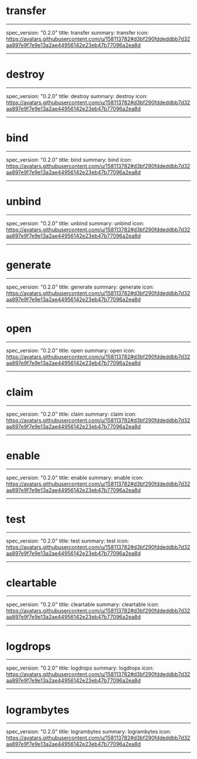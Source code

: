 <h1 class="contract">transfer</h1>

---

spec_version: "0.2.0"
title: transfer
summary: transfer
icon: https://avatars.githubusercontent.com/u/158113782#d3bf290fddeddbb7d32aa897e9f7e9e13a2ae44956142e23eb47b77096a2ea8d

---

<h1 class="contract">destroy</h1>

---

spec_version: "0.2.0"
title: destroy
summary: destroy
icon: https://avatars.githubusercontent.com/u/158113782#d3bf290fddeddbb7d32aa897e9f7e9e13a2ae44956142e23eb47b77096a2ea8d

---

<h1 class="contract">bind</h1>

---

spec_version: "0.2.0"
title: bind
summary: bind
icon: https://avatars.githubusercontent.com/u/158113782#d3bf290fddeddbb7d32aa897e9f7e9e13a2ae44956142e23eb47b77096a2ea8d

---

<h1 class="contract">unbind</h1>

---

spec_version: "0.2.0"
title: unbind
summary: unbind
icon: https://avatars.githubusercontent.com/u/158113782#d3bf290fddeddbb7d32aa897e9f7e9e13a2ae44956142e23eb47b77096a2ea8d

---

<h1 class="contract">generate</h1>

---

spec_version: "0.2.0"
title: generate
summary: generate
icon: https://avatars.githubusercontent.com/u/158113782#d3bf290fddeddbb7d32aa897e9f7e9e13a2ae44956142e23eb47b77096a2ea8d

---

<h1 class="contract">open</h1>

---

spec_version: "0.2.0"
title: open
summary: open
icon: https://avatars.githubusercontent.com/u/158113782#d3bf290fddeddbb7d32aa897e9f7e9e13a2ae44956142e23eb47b77096a2ea8d

---

<h1 class="contract">claim</h1>

---

spec_version: "0.2.0"
title: claim
summary: claim
icon: https://avatars.githubusercontent.com/u/158113782#d3bf290fddeddbb7d32aa897e9f7e9e13a2ae44956142e23eb47b77096a2ea8d

---

<h1 class="contract">enable</h1>

---

spec_version: "0.2.0"
title: enable
summary: enable
icon: https://avatars.githubusercontent.com/u/158113782#d3bf290fddeddbb7d32aa897e9f7e9e13a2ae44956142e23eb47b77096a2ea8d

---

<h1 class="contract">test</h1>

---

spec_version: "0.2.0"
title: test
summary: test
icon: https://avatars.githubusercontent.com/u/158113782#d3bf290fddeddbb7d32aa897e9f7e9e13a2ae44956142e23eb47b77096a2ea8d

---

<h1 class="contract">cleartable</h1>

---

spec_version: "0.2.0"
title: cleartable
summary: cleartable
icon: https://avatars.githubusercontent.com/u/158113782#d3bf290fddeddbb7d32aa897e9f7e9e13a2ae44956142e23eb47b77096a2ea8d

---

<h1 class="contract">logdrops</h1>

---

spec_version: "0.2.0"
title: logdrops
summary: logdrops
icon: https://avatars.githubusercontent.com/u/158113782#d3bf290fddeddbb7d32aa897e9f7e9e13a2ae44956142e23eb47b77096a2ea8d

---

<h1 class="contract">logrambytes</h1>

---

spec_version: "0.2.0"
title: logrambytes
summary: logrambytes
icon: https://avatars.githubusercontent.com/u/158113782#d3bf290fddeddbb7d32aa897e9f7e9e13a2ae44956142e23eb47b77096a2ea8d

---
